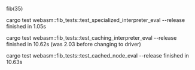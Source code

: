 fib(35)

cargo test webasm::fib_tests::test_specialized_interpreter_eval --release
finished in 1.05s

cargo test webasm::fib_tests::test_caching_interpreter_eval --release
finished in 10.62s
(was 2.03 before changing to driver)

cargo test webasm::fib_tests::test_cached_node_eval --release
finished in 10.63s
